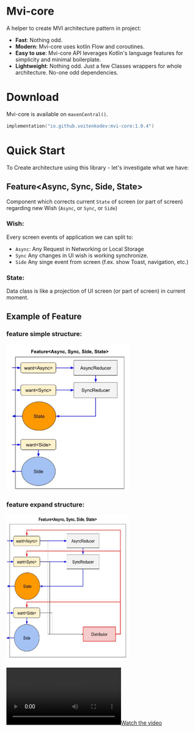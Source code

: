 # **Mvi-core**

A helper to create MVI architecture pattern in project:

- **Fast**: Nothing odd.
- **Modern**: Mvi-core uses kotlin Flow and coroutines.
- **Easy to use**: Mvi-core API leverages Kotlin's language features for simplicity and minimal boilerplate.
- **Lightweight**: Nothing odd. Just a few Classes wrappers for whole architecture. No-one odd dependencies.

# Download
Mvi-core is available on `mavenCentral()`.

```kotlin
implementation("io.github.voitenkodev:mvi-core:1.0.4")
```

# Quick Start
To Create architecture using this library - let's investigate what we have:
## Feature<Async, Sync, Side, State>
Component which corrects current `State` of screen (or part of screen) regarding new Wish (`Async`, or `Sync`, or `Side`)

### Wish:

Every screen events of application we can split to:
- `Async`: Any Request in Networking or Local Storage
- `Sync` Any changes in UI wish is working synchronize.
- `Side` Any singe event from screen (f.ex. show Toast, navigation, etc.)

### State:

Data class is like a projection of UI screen (or part of screen) in current moment.

## Example of Feature

### feature simple structure:
[<img src="screenshots/feature-simple-structure.jpg" width="321" height = "384" />](screenshots/feature-simple-structure.jpg)
### feature expand structure:
[<img src="screenshots/feature-structure.jpg" width="321" height = "384" />](screenshots/feature-structure.jpg)

[![Watch the video](screenshots/input-feature.mp4)](screenshots/input-feature.mp4)